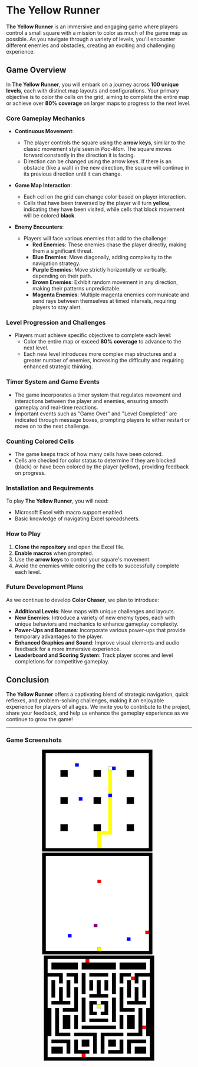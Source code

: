 # The Yellow Runner

**The Yellow Runner** is an immersive and engaging game where players control a small square with a mission to color as much of the game map as possible. As you navigate through a variety of levels, you'll encounter different enemies and obstacles, creating an exciting and challenging experience.

## Game Overview

In **The Yellow Runner**, you will embark on a journey across **100 unique levels**, each with distinct map layouts and configurations. Your primary objective is to color the cells on the grid, aiming to complete the entire map or achieve over **80% coverage** on larger maps to progress to the next level.

### Core Gameplay Mechanics

- **Continuous Movement**: 
  - The player controls the square using the **arrow keys**, similar to the classic movement style seen in *Pac-Man*. The square moves forward constantly in the direction it is facing.
  - Direction can be changed using the arrow keys. If there is an obstacle (like a wall) in the new direction, the square will continue in its previous direction until it can change.

- **Game Map Interaction**: 
  - Each cell on the grid can change color based on player interaction.
  - Cells that have been traversed by the player will turn **yellow**, indicating they have been visited, while cells that block movement will be colored **black**.

- **Enemy Encounters**:
  - Players will face various enemies that add to the challenge:
    - **Red Enemies**: These enemies chase the player directly, making them a significant threat.
    - **Blue Enemies**: Move diagonally, adding complexity to the navigation strategy.
    - **Purple Enemies**: Move strictly horizontally or vertically, depending on their path.
    - **Brown Enemies**: Exhibit random movement in any direction, making their patterns unpredictable.
    - **Magenta Enemies**: Multiple magenta enemies communicate and send rays between themselves at timed intervals, requiring players to stay alert.

### Level Progression and Challenges

- Players must achieve specific objectives to complete each level:
  - Color the entire map or exceed **80% coverage** to advance to the next level.
  - Each new level introduces more complex map structures and a greater number of enemies, increasing the difficulty and requiring enhanced strategic thinking.

### Timer System and Game Events

- The game incorporates a timer system that regulates movement and interactions between the player and enemies, ensuring smooth gameplay and real-time reactions.
- Important events such as "Game Over" and "Level Completed" are indicated through message boxes, prompting players to either restart or move on to the next challenge.

### Counting Colored Cells

- The game keeps track of how many cells have been colored. 
- Cells are checked for color status to determine if they are blocked (black) or have been colored by the player (yellow), providing feedback on progress.

### Installation and Requirements

To play **The Yellow Runner**, you will need:
- Microsoft Excel with macro support enabled.
- Basic knowledge of navigating Excel spreadsheets.

### How to Play

1. **Clone the repository** and open the Excel file.
2. **Enable macros** when prompted.
3. Use the **arrow keys** to control your square's movement.
4. Avoid the enemies while coloring the cells to successfully complete each level.

### Future Development Plans

As we continue to develop **Color Chaser**, we plan to introduce:
- **Additional Levels**: New maps with unique challenges and layouts.
- **New Enemies**: Introduce a variety of new enemy types, each with unique behaviors and mechanics to enhance gameplay complexity.
- **Power-Ups and Bonuses**: Incorporate various power-ups that provide temporary advantages to the player.
- **Enhanced Graphics and Sound**: Improve visual elements and audio feedback for a more immersive experience.
- **Leaderboard and Scoring System**: Track player scores and level completions for competitive gameplay.

## Conclusion

**The Yellow Runner** offers a captivating blend of strategic navigation, quick reflexes, and problem-solving challenges, making it an enjoyable experience for players of all ages. We invite you to contribute to the project, share your feedback, and help us enhance the gameplay experience as we continue to grow the game!

---

<h3>Game Screenshots</h3>

<p align="center">
    <img src="Game Screenshots/lvl 18.png" width="300" style="display:inline-block; margin-right: 10px;"/>
    <img src="Game Screenshots/lvl20.png" width="300" style="display:inline-block; margin-right: 10px;"/>
    <img src="Game Screenshots/lvl24.png" width="300" style="display:inline-block;"/>
</p>

